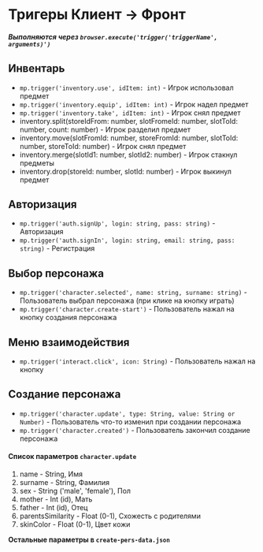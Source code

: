 # Тригеры **Клиент -> Фронт**

##### Выполняются через `browser.execute('trigger('triggerName', arguments)')`

## Инвентарь

- `mp.trigger('inventory.use', idItem: int)` - Игрок использовал предмет
- `mp.trigger('inventory.equip', idItem: int)` - Игрок надел предмет
- `mp.trigger('inventory.take', idItem: int)` - Игрок снял предмет
- inventory.split(storeIdFrom: number, slotFromeId: number, slotToId: number, count: number) - Игрок разделил предмет
- inventory.move(slotFromId: number, storeFromId: number, slotToId: number, storeToId: number) - Игрок снял предмет
- inventory.merge(slotId1: number, slotId2: number) - Игрок стакнул предметы
- inventory.drop(storeId: number, slotId: number) - Игрок выкинул предмет

## Авторизация

- `mp.trigger('auth.signUp', login: string, pass: string)` - Авторизация
- `mp.trigger('auth.signIn', login: string, email: string, pass: string)` - Регистрация

## Выбор персонажа

- `mp.trigger('character.selected', name: string, surname: string)` - Пользователь выбрал персонажа (при клике на кнопку играть)
- `mp.trigger('character.create-start')` - Пользователь нажал на кнопку создания персонажа

## Меню взаимодействия

- `mp.trigger('interact.click', icon: String)` - Пользователь нажал на кнопку

## Создание персонажа

- `mp.trigger('character.update', type: String, value: String or Number)` - Пользователь что-то изменил при создании персонажа
- `mp.trigger('character.created')` - Пользователь закончил создание персонажа

#### Список параметров `character.update`

1. name - String, Имя
2. surname - String, Фамилия
3. sex - String ('male', 'female'), Пол
4. mother - Int (id), Мать
5. father - Int (id), Отец
6. parentsSimilarity - Float (0-1), Схожесть с родителями
7. skinColor - Float (0-1), Цвет кожи

**Остальные параметры в `create-pers-data.json`**
